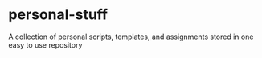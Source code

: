# personal-stuff
 A collection of personal scripts, templates, and assignments stored in one easy to use repository
